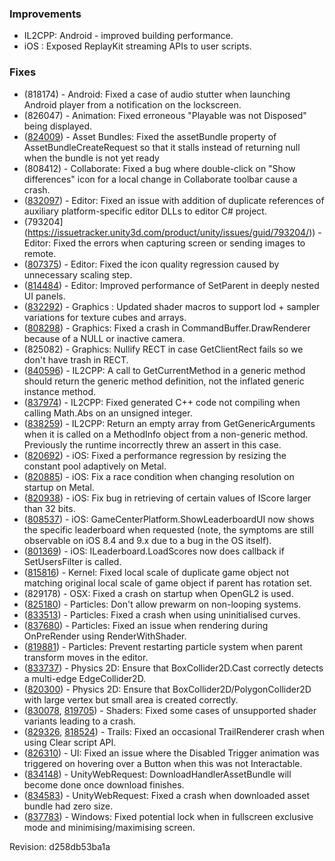 ### Improvements

*   IL2CPP: Android - improved building performance.
*   iOS : Exposed ReplayKit streaming APIs to user scripts.

### Fixes

*   (818174) - Android: Fixed a case of audio stutter when launching Android player from a notification on the lockscreen.
*   (826047) - Animation: Fixed erroneous "Playable was not Disposed" being displayed.
*   ([824009](https://issuetracker.unity3d.com/product/unity/issues/guid/824009/)) - Asset Bundles: Fixed the assetBundle property of AssetBundleCreateRequest so that it stalls instead of returning null when the bundle is not yet ready
*   (808412) - Collaborate: Fixed a bug where double-click on "Show differences" icon for a local change in Collaborate toolbar cause a crash.
*   ([832097](https://issuetracker.unity3d.com/product/unity/issues/guid/832097/)) - Editor: Fixed an issue with addition of duplicate references of auxiliary platform-specific editor DLLs to editor C# project.
*   (793204\](https://issuetracker.unity3d.com/product/unity/issues/guid/793204/)) - Editor: Fixed the errors when capturing screen or sending images to remote.
*   ([807375](https://issuetracker.unity3d.com/product/unity/issues/guid/807375/)) - Editor: Fixed the icon quality regression caused by unnecessary scaling step.
*   ([814484](https://issuetracker.unity3d.com/product/unity/issues/guid/814484/)) - Editor: Improved performance of SetParent in deeply nested UI panels.
*   ([832292](https://issuetracker.unity3d.com/product/unity/issues/guid/832292/)) - Graphics : Updated shader macros to support lod + sampler variations for texture cubes and arrays.
*   ([808298](https://issuetracker.unity3d.com/product/unity/issues/guid/808298/)) - Graphics: Fixed a crash in CommandBuffer.DrawRenderer because of a NULL or inactive camera.
*   (825082) - Graphics: Nullify RECT in case GetClientRect fails so we don't have trash in RECT.
*   ([840596](https://issuetracker.unity3d.com/product/unity/issues/guid/840596/)) - IL2CPP: A call to GetCurrentMethod in a generic method should return the generic method definition, not the inflated generic instance method.
*   ([837974](https://issuetracker.unity3d.com/product/unity/issues/guid/837974/)) - IL2CPP: Fixed generated C++ code not compiling when calling Math.Abs on an unsigned integer.
*   ([838259](https://issuetracker.unity3d.com/product/unity/issues/guid/838259/)) - IL2CPP: Return an empty array from GetGenericArguments when it is called on a MethodInfo object from a non-generic method. Previously the runtime incorrectly threw an assert in this case.
*   ([820692](https://issuetracker.unity3d.com/product/unity/issues/guid/820692/)) - iOS: Fixed a performance regression by resizing the constant pool adaptively on Metal.
*   ([820885](https://issuetracker.unity3d.com/product/unity/issues/guid/820885/)) - iOS: Fix a race condition when changing resolution on startup on Metal.
*   ([820938](https://issuetracker.unity3d.com/product/unity/issues/guid/820938/)) - iOS: Fix bug in retrieving of certain values of IScore larger than 32 bits.
*   ([808537](https://issuetracker.unity3d.com/product/unity/issues/guid/808537/)) - iOS: GameCenterPlatform.ShowLeaderboardUI now shows the specific leaderboard when requested (note, the symptoms are still observable on iOS 8.4 and 9.x due to a bug in the OS itself).
*   ([801369](https://issuetracker.unity3d.com/product/unity/issues/guid/801369/)) - iOS: ILeaderboard.LoadScores now does callback if SetUsersFilter is called.
*   ([815816](https://issuetracker.unity3d.com/product/unity/issues/guid/815816/)) - Kernel: Fixed local scale of duplicate game object not matching original local scale of game object if parent has rotation set.
*   (829178) - OSX: Fixed a crash on startup when OpenGL2 is used.
*   ([825180](https://issuetracker.unity3d.com/product/unity/issues/guid/825180/)) - Particles: Don't allow prewarm on non-looping systems.
*   ([833513](https://issuetracker.unity3d.com/product/unity/issues/guid/833513/)) - Particles: Fixed a crash when using uninitialised curves.
*   ([837680](https://issuetracker.unity3d.com/product/unity/issues/guid/837680/)) - Particles: Fixed an issue when rendering during OnPreRender using RenderWithShader.
*   ([819881](https://issuetracker.unity3d.com/product/unity/issues/guid/819881/)) - Particles: Prevent restarting particle system when parent transform moves in the editor.
*   ([833737](https://issuetracker.unity3d.com/product/unity/issues/guid/833737/)) - Physics 2D: Ensure that BoxCollider2D.Cast correctly detects a multi-edge EdgeCollider2D.
*   ([820300](https://issuetracker.unity3d.com/product/unity/issues/guid/820300/)) - Physics 2D: Ensure that BoxCollider2D/PolygonCollider2D with large vertex but small area is created correctly.
*   ([830078](https://issuetracker.unity3d.com/product/unity/issues/guid/830078), [819705](https://issuetracker.unity3d.com/product/unity/issues/guid/819705/)) - Shaders: Fixed some cases of unsupported shader variants leading to a crash.
*   ([829326](https://issuetracker.unity3d.com/product/unity/issues/guid/829326), [818524](https://issuetracker.unity3d.com/product/unity/issues/guid/818524/)) - Trails: Fixed an occasional TrailRenderer crash when using Clear script API.
*   ([826310](https://issuetracker.unity3d.com/product/unity/issues/guid/826310/)) - UI: Fixed an issue where the Disabled Trigger animation was triggered on hovering over a Button when this was not Interactable.
*   ([834148](https://issuetracker.unity3d.com/product/unity/issues/guid/834148/)) - UnityWebRequest: DownloadHandlerAssetBundle will become done once download finishes.
*   ([834583](https://issuetracker.unity3d.com/product/unity/issues/guid/834583/)) - UnityWebRequest: Fixed a crash when downloaded asset bundle had zero size.
*   ([837783](https://issuetracker.unity3d.com/product/unity/issues/guid/837783/)) - Windows: Fixed potential lock when in fullscreen exclusive mode and minimising/maximising screen.

Revision: d258db53ba1a